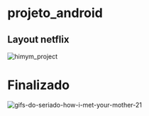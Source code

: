 # projeto_android
## Layout netflix
![himym_project](https://user-images.githubusercontent.com/91507393/236590653-4c60e120-5df3-4e73-a060-19f344274e5b.png)
# Finalizado 
![gifs-do-seriado-how-i-met-your-mother-21](https://github.com/nandinhaaa/projeto_android/assets/91507393/596427fb-8b0c-4ee2-94db-f9d2760f0602)
